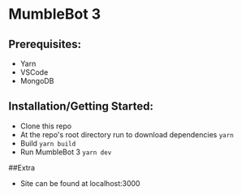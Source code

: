 # MumbleBot 3

## Prerequisites:
 * Yarn
 * VSCode
 * MongoDB

## Installation/Getting Started:
 * Clone this repo
 * At the repo's root directory run to download dependencies `yarn`
 * Build `yarn build`
 * Run MumbleBot 3 `yarn dev`

##Extra
 * Site can be found at localhost:3000
